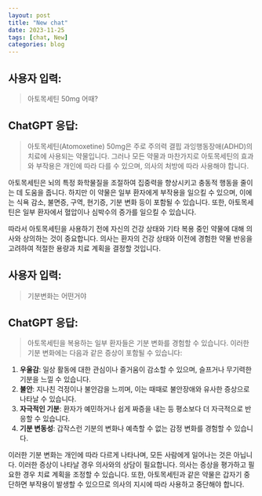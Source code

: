 ```yaml
---
layout: post
title: "New chat"
date: 2023-11-25
tags: [chat, New]
categories: blog
---
```


## 사용자 입력:
> 아토목세틴 50mg 어때?

## ChatGPT 응답:
> 아토목세틴(Atomoxetine) 50mg은 주로 주의력 결핍 과잉행동장애(ADHD)의 치료에 사용되는 약물입니다. 그러나 모든 약물과 마찬가지로 아토목세틴의 효과와 부작용은 개인에 따라 다를 수 있으며, 의사의 처방에 따라 사용해야 합니다.

아토목세틴은 뇌의 특정 화학물질을 조절하여 집중력을 향상시키고 충동적 행동을 줄이는 데 도움을 줍니다. 하지만 이 약물은 일부 환자에게 부작용을 일으킬 수 있으며, 이에는 식욕 감소, 불면증, 구역, 현기증, 기분 변화 등이 포함될 수 있습니다. 또한, 아토목세틴은 일부 환자에서 혈압이나 심박수의 증가를 일으킬 수 있습니다.

따라서 아토목세틴을 사용하기 전에 자신의 건강 상태와 기타 복용 중인 약물에 대해 의사와 상의하는 것이 중요합니다. 의사는 환자의 건강 상태와 이전에 경험한 약물 반응을 고려하여 적절한 용량과 치료 계획을 결정할 것입니다.

## 사용자 입력:
> 기분변화는 어떤거야

## ChatGPT 응답:
> 아토목세틴을 복용하는 일부 환자들은 기분 변화를 경험할 수 있습니다. 이러한 기분 변화에는 다음과 같은 증상이 포함될 수 있습니다:

1. **우울감**: 일상 활동에 대한 관심이나 즐거움이 감소할 수 있으며, 슬프거나 무기력한 기분을 느낄 수 있습니다.
2. **불안**: 지나친 걱정이나 불안감을 느끼며, 이는 때때로 불안장애와 유사한 증상으로 나타날 수 있습니다.
3. **자극적인 기분**: 환자가 예민하거나 쉽게 짜증을 내는 등 평소보다 더 자극적으로 반응할 수 있습니다.
4. **기분 변동성**: 갑작스런 기분의 변화나 예측할 수 없는 감정 변화를 경험할 수 있습니다.

이러한 기분 변화는 개인에 따라 다르게 나타나며, 모든 사람에게 일어나는 것은 아닙니다. 이러한 증상이 나타날 경우 의사와의 상담이 필요합니다. 의사는 증상을 평가하고 필요한 경우 치료 계획을 조정할 수 있습니다. 또한, 아토목세틴과 같은 약물은 갑자기 중단하면 부작용이 발생할 수 있으므로 의사의 지시에 따라 사용하고 중단해야 합니다.

